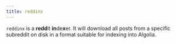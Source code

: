 ```yaml
---
title: reddinx
---
```


<div class="lead"></div>

`reddinx` is a **redd**it **in**de**x**er. It will download all posts from
a specific subreddit on disk in a format suitable for indexing into Algolia.